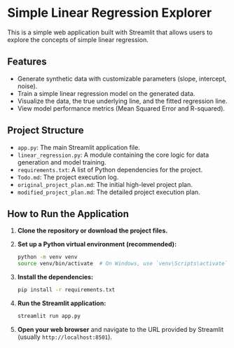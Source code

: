 # Simple Linear Regression Explorer

This is a simple web application built with Streamlit that allows users to explore the concepts of simple linear regression.

## Features

-   Generate synthetic data with customizable parameters (slope, intercept, noise).
-   Train a simple linear regression model on the generated data.
-   Visualize the data, the true underlying line, and the fitted regression line.
-   View model performance metrics (Mean Squared Error and R-squared).

## Project Structure

-   `app.py`: The main Streamlit application file.
-   `linear_regression.py`: A module containing the core logic for data generation and model training.
-   `requirements.txt`: A list of Python dependencies for the project.
-   `Todo.md`: The project execution log.
-   `original_project_plan.md`: The initial high-level project plan.
-   `modified_project_plan.md`: The detailed project execution plan.

## How to Run the Application

1.  **Clone the repository or download the project files.**

2.  **Set up a Python virtual environment (recommended):**
    ```bash
    python -m venv venv
    source venv/bin/activate  # On Windows, use `venv\Scripts\activate`
    ```

3.  **Install the dependencies:**
    ```bash
    pip install -r requirements.txt
    ```

4.  **Run the Streamlit application:**
    ```bash
    streamlit run app.py
    ```

5.  **Open your web browser** and navigate to the URL provided by Streamlit (usually `http://localhost:8501`).
